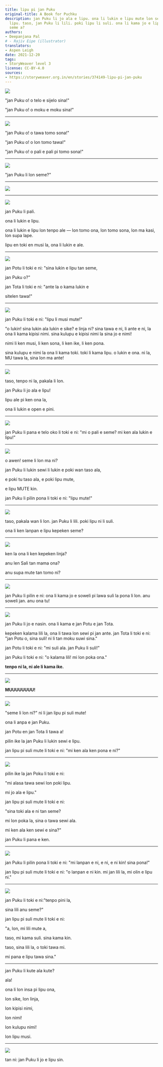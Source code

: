 ```yaml
---
title: lipu pi jan Puku
original-title: A Book for Puchku
description: jan Puku li jo ala e lipu. ona li lukin e lipu mute lon sewi pi poki
  lipu. taso, jan Puku li lili. poki lipu li suli. ona li kama jo e lipu ona kepeken
  seme a?
authors:
- Deepanjana Pal
# - Rajiv Eipe (illustrator)
translators:
- Aspen Leigh
date: 2021-12-20
tags:
- StoryWeaver level 3
license: CC-BY-4.0
sources:
- https://storyweaver.org.in/en/stories/374149-lipu-pi-jan-puku
---
```


![](https://storage.googleapis.com/static.storyweaver.org.in/illustration_crops/53340/size7/50ddf388680dcbcca181f4bd928da414.jpg)

"jan Puku o! o telo e sijelo sina!"

"jan Puku o! o moku e moku sina!"

---

![](https://storage.googleapis.com/static.storyweaver.org.in/illustration_crops/53341/size7/67b9a931bec853b4523505e6048cc06c.jpg)

"jan Puku o! o tawa tomo sona!"

"jan Puku o! o lon tomo tawa!"

"jan Puku o! o pali e pali pi tomo sona!"

---

![](https://storage.googleapis.com/static.storyweaver.org.in/illustration_crops/53342/size7/5af95d4c3e399bdafa2a98812fcc9c72.jpg)

"jan Puku li lon seme?"

---

![](https://storage.googleapis.com/static.storyweaver.org.in/illustration_crops/53343/size7/05223332714993f241e630d5a9fb661d.jpg)

---

![](https://storage.googleapis.com/static.storyweaver.org.in/illustration_crops/53479/size7/b5686410e8e435b47e60e5e5a1d2cc99.jpg)

jan Puku li pali.

ona li lukin e lipu.



ona li lukin e lipu lon tenpo ale — lon tomo ona, lon tomo sona, lon ma kasi, lon supa lape.

lipu en toki en musi la, ona li lukin e ale.

---

![](https://storage.googleapis.com/static.storyweaver.org.in/illustration_crops/53443/size7/fc1651d836dc2f378e3d45d2d4491431.jpg)

jan Potu li toki e ni: "sina lukin e lipu tan seme,

jan Puku o?"

jan Tota li toki e ni: "ante la o kama lukin e

sitelen tawa!"

---

![](https://storage.googleapis.com/static.storyweaver.org.in/illustration_crops/53346/size7/379df21ef754be5c3a230b8779defa2e.jpg)

jan Puku li toki e ni: "lipu li musi mute!"

"o lukin! sina lukin ala lukin e sike? e linja ni? sina tawa e ni, li ante e ni, la ona li kama kipisi nimi. sina kulupu e kipisi nimi la sina jo e nimi!

nimi li ken musi, li ken sona, li ken ike, li ken pona.

sina kulupu e nimi la ona li kama toki. toki li kama lipu. o lukin e ona. ni la, MU tawa la, sina lon ma ante!

---

![](https://storage.googleapis.com/static.storyweaver.org.in/illustration_crops/53485/size7/04fa79c47f0b7a7dc00ed301bb764d65.jpg)

taso, tenpo ni la, pakala li lon.

jan Puku li jo ala e lipu!

lipu ale pi ken ona la,

ona li lukin e open e pini.

---

![](https://storage.googleapis.com/static.storyweaver.org.in/illustration_crops/53481/size7/14491fc96dda9871e4cc6fa507166465.jpg)

jan Puku li pana e telo oko li toki e ni: "mi o pali e seme? mi ken ala lukin e lipu!"

---

![](https://storage.googleapis.com/static.storyweaver.org.in/illustration_crops/53482/size7/e0c539045aa2c67cb5d6fae614e8f17d.jpg)

o awen! seme li lon ma ni?

jan Puku li lukin sewi li lukin e poki wan taso ala,

e poki tu taso ala, e poki lipu mute,

e lipu MUTE kin.

jan Puku li pilin pona li toki e ni: "lipu mute!"

---

![](https://storage.googleapis.com/static.storyweaver.org.in/illustration_crops/53450/size7/4212f8d761658fbd18a67645ab886cb8.jpg)

taso, pakala wan li lon. jan Puku li lili. poki lipu ni li suli.

ona li ken lanpan e lipu kepeken seme?

---

![](https://storage.googleapis.com/static.storyweaver.org.in/illustration_crops/53751/size7/867b599d8f7da2e322de30fe3b5e63f2.jpg)

ken la ona li ken kepeken linja?

anu len Sali tan mama ona?

anu supa mute tan tomo ni?

---

![](https://storage.googleapis.com/static.storyweaver.org.in/illustration_crops/53352/size7/769c2d9c63b51de785e54f95747c1bbe.jpg)

jan Puku li pilin e ni: ona li kama jo e soweli pi lawa suli la pona li lon. anu soweli jan. anu ona tu!

---

![](https://storage.googleapis.com/static.storyweaver.org.in/illustration_crops/53353/size7/716b2cb7aaab755a0840782073899f91.jpg)

jan Puku li jo e nasin. ona li kama e jan Potu e jan Tota.

kepeken kalama lili la, ona li tawa lon sewi pi jan ante. jan Tota li toki e ni: "jan Potu o, sina suli! ni li tan moku suwi sina."

jan Potu li toki e ni: "mi suli ala. jan Puku li suli!"

jan Puku li toki e ni: "o kalama lili! mi lon poka ona."

**tenpo ni la, ni ale li kama ike.**

---

![](https://storage.googleapis.com/static.storyweaver.org.in/illustration_crops/53487/size7/865fa33cd3528aff3701e5880bbfd21d.jpg)

**MUUUUUUUU!**

---

![](https://storage.googleapis.com/static.storyweaver.org.in/illustration_crops/53355/size7/4df9f70079471eb732a68eea7a20da54.jpg)

"seme li lon ni?" ni li jan lipu pi suli mute!

ona li anpa e jan Puku.

jan Potu en jan Tota li tawa a!

pilin ike la jan Puku li lukin sewi e lipu.

jan lipu pi suli mute li toki e ni: "mi ken ala ken pona e ni?"

---

![](https://storage.googleapis.com/static.storyweaver.org.in/illustration_crops/53441/size7/547ef0695d53d421583602414c70f439.jpg)

pilin ike la jan Poku li toki e ni:

"mi alasa tawa sewi lon poki lipu.

mi jo ala e lipu."

jan lipu pi suli mute li toki e ni:

"sina toki ala e ni tan seme?

mi lon poka la, sina o tawa sewi ala.

mi ken ala ken sewi e sina?"

jan Puku li pana e ken.

---

![](https://storage.googleapis.com/static.storyweaver.org.in/illustration_crops/53357/size7/731f661b3dec3cdf26220fdd3ba992ed.jpg)

﻿jan Puku li pilin pona li toki e ni: "mi lanpan e ni, e ni, e ni kin! sina pona!"

jan lipu pi suli mute li toki e ni: "o lanpan e ni kin. mi jan lili la, mi olin e lipu ni."

---

![](https://storage.googleapis.com/static.storyweaver.org.in/illustration_crops/53484/size7/4c21175ab9bd2c30b459320fddecdc3a.jpg)

jan Puku li toki e ni:"tenpo pini la,

sina lili anu seme?"

jan lipu pi suli mute li toki e ni:

"a, lon, mi lili mute a,

taso, mi kama suli. sina kama kin.

taso, sina lili la, o toki tawa mi.

mi pana e lipu tawa sina."

---

jan Puku li kute ala kute?

ala!

ona li lon insa pi lipu ona,

lon sike, lon linja,

lon kipisi nimi,

lon nimi!

lon kulupu nimi!

lon lipu musi.

---

![](https://storage.googleapis.com/static.storyweaver.org.in/illustration_crops/53363/size7/0f3c6a7fe6a98e653058990c85a7a24b.jpg)

tan ni: jan Puku li jo e lipu sin.
